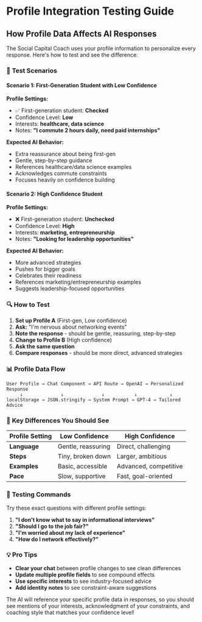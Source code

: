 # Profile Integration Testing Guide

## How Profile Data Affects AI Responses

The Social Capital Coach uses your profile information to personalize every response. Here's how to test and see the difference:

### 🧪 **Test Scenarios**

#### **Scenario 1: First-Generation Student with Low Confidence**
**Profile Settings:**
- ✅ First-generation student: **Checked**
- Confidence Level: **Low**
- Interests: **healthcare, data science**
- Notes: **"I commute 2 hours daily, need paid internships"**

**Expected AI Behavior:**
- Extra reassurance about being first-gen
- Gentle, step-by-step guidance
- References healthcare/data science examples
- Acknowledges commute constraints
- Focuses heavily on confidence building

#### **Scenario 2: High Confidence Student**
**Profile Settings:**
- ❌ First-generation student: **Unchecked**
- Confidence Level: **High**
- Interests: **marketing, entrepreneurship**
- Notes: **"Looking for leadership opportunities"**

**Expected AI Behavior:**
- More advanced strategies
- Pushes for bigger goals
- Celebrates their readiness
- References marketing/entrepreneurship examples
- Suggests leadership-focused opportunities

### 🔍 **How to Test**

1. **Set up Profile A** (First-gen, Low confidence)
2. **Ask:** "I'm nervous about networking events"
3. **Note the response** - should be gentle, reassuring, step-by-step
4. **Change to Profile B** (High confidence)
5. **Ask the same question**
6. **Compare responses** - should be more direct, advanced strategies

### 📊 **Profile Data Flow**

```
User Profile → Chat Component → API Route → OpenAI → Personalized Response
     ↓              ↓              ↓           ↓            ↓
localStorage → JSON.stringify → System Prompt → GPT-4 → Tailored Advice
```

### 🎯 **Key Differences You Should See**

| Profile Setting | Low Confidence | High Confidence |
|----------------|----------------|-----------------|
| **Language** | Gentle, reassuring | Direct, challenging |
| **Steps** | Tiny, broken down | Larger, ambitious |
| **Examples** | Basic, accessible | Advanced, competitive |
| **Pace** | Slow, supportive | Fast, goal-oriented |

### 🚀 **Testing Commands**

Try these exact questions with different profile settings:

1. **"I don't know what to say in informational interviews"**
2. **"Should I go to the job fair?"**
3. **"I'm worried about my lack of experience"**
4. **"How do I network effectively?"**

### 💡 **Pro Tips**

- **Clear your chat** between profile changes to see clean differences
- **Update multiple profile fields** to see compound effects
- **Use specific interests** to see industry-focused advice
- **Add identity notes** to see constraint-aware suggestions

The AI will reference your specific profile data in responses, so you should see mentions of your interests, acknowledgment of your constraints, and coaching style that matches your confidence level!
